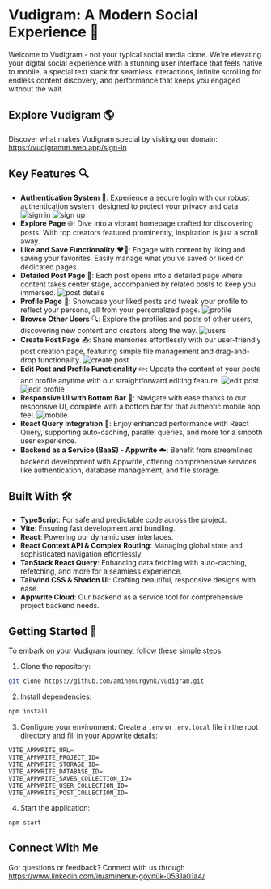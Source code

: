 
# Vudigram: A Modern Social Experience 🚀

Welcome to Vudigram - not your typical social media clone. We're elevating your digital social experience with a stunning user interface that feels native to mobile, a special text stack for seamless interactions, infinite scrolling for endless content discovery, and performance that keeps you engaged without the wait.

## Explore Vudigram 🌎

Discover what makes Vudigram special by visiting our domain: https://vudigramm.web.app/sign-in

## Key Features 🔍

- **Authentication System** 🔑: Experience a secure login with our robust authentication system, designed to protect your privacy and data.
  ![sign in](public/assests/images/signIn.png)
  ![sign up](public/assests/images/signUp.png)
- **Explore Page** 🌐: Dive into a vibrant homepage crafted for discovering posts. With top creators featured prominently, inspiration is just a scroll away.
- **Like and Save Functionality** ❤️💾: Engage with content by liking and saving your favorites. Easily manage what you've saved or liked on dedicated pages.
- **Detailed Post Page** 📄: Each post opens into a detailed page where content takes center stage, accompanied by related posts to keep you immersed.
  ![post details](public/assests/images/postDetails.png)
- **Profile Page** 👤: Showcase your liked posts and tweak your profile to reflect your persona, all from your personalized page.
  ![profile](public/assests/images/profile.png)
- **Browse Other Users** 🔍: Explore the profiles and posts of other users, discovering new content and creators along the way.
  ![users](public/assests/images/users.png)
- **Create Post Page** 📤: Share memories effortlessly with our user-friendly post creation page, featuring simple file management and drag-and-drop functionality.
  ![create post](public/assests/images/createPost.png)
- **Edit Post and Profile Functionality** ✏️: Update the content of your posts and profile anytime with our straightforward editing feature.
  ![edit post](public/assests/images/editPost.png)
  ![edit profile](public/assests/images/editProfile.png)
- **Responsive UI with Bottom Bar** 📱: Navigate with ease thanks to our responsive UI, complete with a bottom bar for that authentic mobile app feel.
  ![mobile](public/assests/images/mobileApp.png)
- **React Query Integration** 🔄: Enjoy enhanced performance with React Query, supporting auto-caching, parallel queries, and more for a smooth user experience.
- **Backend as a Service (BaaS) - Appwrite** ☁️: Benefit from streamlined backend development with Appwrite, offering comprehensive services like authentication, database management, and file storage.

## Built With 🛠️

- **TypeScript**: For safe and predictable code across the project.
- **Vite**: Ensuring fast development and bundling.
- **React**: Powering our dynamic user interfaces.
- **React Context API & Complex Routing**: Managing global state and sophisticated navigation effortlessly.
- **TanStack React Query**: Enhancing data fetching with auto-caching, refetching, and more for a seamless experience.
- **Tailwind CSS & Shadcn UI**: Crafting beautiful, responsive designs with ease.
- **Appwrite Cloud**: Our backend as a service tool for comprehensive project backend needs.

## Getting Started 🚀

To embark on your Vudigram journey, follow these simple steps:

1. Clone the repository:
```bash
git clone https://github.com/aminenurgynk/vudigram.git
```

2. Install dependencies:
```bash
npm install
```

3. Configure your environment:
Create a `.env` or `.env.local` file in the root directory and fill in your Appwrite details:
```
VITE_APPWRITE_URL=
VITE_APPWRITE_PROJECT_ID=
VITE_APPWRITE_STORAGE_ID=
VITE_APPWRITE_DATABASE_ID=
VITE_APPWRITE_SAVES_COLLECTION_ID=
VITE_APPWRITE_USER_COLLECTION_ID=
VITE_APPWRITE_POST_COLLECTION_ID=
```

4. Start the application:
```bash
npm start
```

## Connect With Me

Got questions or feedback? Connect with us through https://www.linkedin.com/in/aminenur-göynük-0531a01a4/
